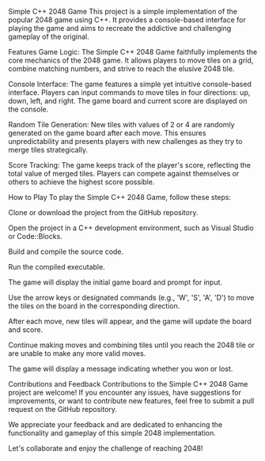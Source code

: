 Simple C++ 2048 Game
This project is a simple implementation of the popular 2048 game using C++. It provides a console-based interface for playing the game and aims to recreate the addictive and challenging gameplay of the original.

Features
Game Logic: The Simple C++ 2048 Game faithfully implements the core mechanics of the 2048 game. It allows players to move tiles on a grid, combine matching numbers, and strive to reach the elusive 2048 tile.

Console Interface: The game features a simple yet intuitive console-based interface. Players can input commands to move tiles in four directions: up, down, left, and right. The game board and current score are displayed on the console.

Random Tile Generation: New tiles with values of 2 or 4 are randomly generated on the game board after each move. This ensures unpredictability and presents players with new challenges as they try to merge tiles strategically.

Score Tracking: The game keeps track of the player's score, reflecting the total value of merged tiles. Players can compete against themselves or others to achieve the highest score possible.

How to Play
To play the Simple C++ 2048 Game, follow these steps:

Clone or download the project from the GitHub repository.

Open the project in a C++ development environment, such as Visual Studio or Code::Blocks.

Build and compile the source code.

Run the compiled executable.

The game will display the initial game board and prompt for input.

Use the arrow keys or designated commands (e.g., 'W', 'S', 'A', 'D') to move the tiles on the board in the corresponding direction.

After each move, new tiles will appear, and the game will update the board and score.

Continue making moves and combining tiles until you reach the 2048 tile or are unable to make any more valid moves.

The game will display a message indicating whether you won or lost.

Contributions and Feedback
Contributions to the Simple C++ 2048 Game project are welcome! If you encounter any issues, have suggestions for improvements, or want to contribute new features, feel free to submit a pull request on the GitHub repository.

We appreciate your feedback and are dedicated to enhancing the functionality and gameplay of this simple 2048 implementation.

Let's collaborate and enjoy the challenge of reaching 2048!

